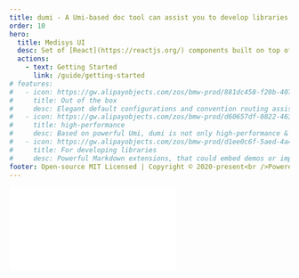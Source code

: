 ```yaml
---
title: dumi - A Umi-based doc tool can assist you to develop libraries & write docs.
order: 10
hero:
  title: Medisys UI
  desc: Set of [React](https://reactjs.org/) components built on top of [Antd Design](https://ant.design/) and [MATERIAL-UI](https://material-ui.com/)
  actions:
    - text: Getting Started
      link: /guide/getting-started
# features:
#   - icon: https://gw.alipayobjects.com/zos/bmw-prod/881dc458-f20b-407b-947a-95104b5ec82b/k79dm8ih_w144_h144.png
#     title: Out of the box
#     desc: Elegant default configurations and convention routing assist developers to get started as simple as possible, that focus all attentions on developing libraries & writting docs
#   - icon: https://gw.alipayobjects.com/zos/bmw-prod/d60657df-0822-4631-9d7c-e7a869c2f21c/k79dmz3q_w126_h126.png
#     title: high-performance
#     desc: Based on powerful Umi, dumi is not only high-performance & extensible, but also could use mostly plugins based on Umi
#   - icon: https://gw.alipayobjects.com/zos/bmw-prod/d1ee0c6f-5aed-4a45-a507-339a4bfe076c/k7bjsocq_w144_h144.png
#     title: For developing libraries
#     desc: Powerful Markdown extensions, that could embed demos or import external demos or even insert custom React components, make docs beautiful & better to use
footer: Open-source MIT Licensed | Copyright © 2020-present<br />Powered by Medisys Innovation Pte Ltd
---
```


<embed src="../README.md"></embed>
